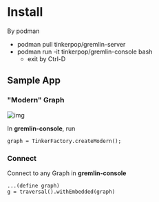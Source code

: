 # Install
By podman
- podman pull tinkerpop/gremlin-server
- podman run -it tinkerpop/gremlin-console bash
  - exit by Ctrl-D

## Sample App
### "Modern" Graph
![img](https://tinkerpop.apache.org/docs/current/images/tinkerpop-modern.png)

In **gremlin-console**, run
```
graph = TinkerFactory.createModern();
```

### Connect
Connect to any Graph in **gremlin-console**
```
...(define graph)
g = traversal().withEmbedded(graph)
```

